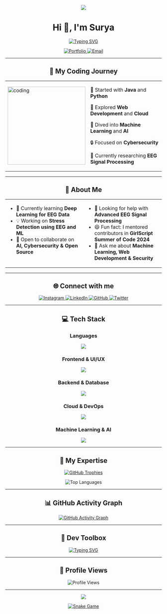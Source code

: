 <!-- Header Banner -->
<p align="center">
  <img src="https://capsule-render.vercel.app/api?type=waving&color=0e75b6&height=200&section=header&text=Surya%20Prakash%20Subudhiray&fontSize=40&fontColor=ffffff&animation=fadeIn" />
</p>

<!-- Animated Typing Introduction -->
<h1 align="center">Hi 👋, I'm Surya</h1>
<p align="center">
  <a href="https://git.io/typing-svg">
    <img src="https://readme-typing-svg.demolab.com?font=Fira+Code&size=22&pause=1000&color=0e75b6&center=true&vCenter=true&width=600&lines=A+passionate+Computer+Science+Engineer;Building+intelligent+and+secure+systems+%F0%9F%9A%80;Deep+Learning+Enthusiast;Cybersecurity+Researcher" alt="Typing SVG" />
  </a>
</p>

<p align="center">
  <a href="[https://suryaabyss.github.io/](https://main-portfolio-v1-inky.vercel.app/)" target="_blank">
    <img src="https://img.shields.io/badge/Portfolio-0e75b6?style=for-the-badge&logo=vercel&logoColor=white" alt="Portfolio" />
  </a>
  <a href="mailto:suryaprakash907y@gmail.com">
    <img src="https://img.shields.io/badge/Email-0e75b6?style=for-the-badge&logo=gmail&logoColor=white" alt="Email" />
  </a>
</p>

---

<!-- Animated Coding Journey -->
<h2 align="center">🌱 My Coding Journey</h2>
<div align="center">
  <table>
    <tr>
      <td>
        <a href="https://github.com/SuryaAbyss">
          <img src="https://media.giphy.com/media/qgQUggAC3Pfv687qPC/giphy.gif" width="250" alt="coding" />
        </a>
      </td>
      <td>
        <p>🌱 Started with <strong>Java</strong> and <strong>Python</strong></p>
        <p>🚀 Explored <strong>Web Development</strong> and <strong>Cloud</strong></p>
        <p>🧠 Dived into <strong>Machine Learning</strong> and <strong>AI</strong></p>
        <p>🔒 Focused on <strong>Cybersecurity</strong></p>
        <p>🧠 Currently researching <strong>EEG Signal Processing</strong></p>
      </td>
    </tr>
  </table>
</div>

---

<!-- About Me Section -->
<h2 align="center">🚀 About Me</h2>
<div align="center">
  <table>
    <tr>
      <td width="50%" valign="top">
        <ul>
          <li>🌱 Currently learning <strong>Deep Learning for EEG Data</strong></li>
          <li>💡 Working on <strong>Stress Detection using EEG and ML</strong></li>
          <li>🤝 Open to collaborate on <strong>AI, Cybersecurity & Open Source</strong></li>
        </ul>
      </td>
      <td width="50%" valign="top">
        <ul>
          <li>🧠 Looking for help with <strong>Advanced EEG Signal Processing</strong></li>
          <li>😄 Fun fact: I mentored contributors in <strong>GirlScript Summer of Code 2024</strong></li>
          <li>💬 Ask me about <strong>Machine Learning, Web Development & Security</strong></li>
        </ul>
      </td>
    </tr>
  </table>
</div>

---

<!-- Social Links -->
<h2 align="center">🌐 Connect with me</h2>
<p align="center">
  <a href="https://www.instagram.com/whois_.surya/" target="_blank">
    <img src="https://img.shields.io/badge/Instagram-%23E4405F.svg?style=for-the-badge&logo=Instagram&logoColor=white" alt="Instagram" />
  </a>
  <a href="https://www.linkedin.com/in/suryaprakash18/" target="_blank">
    <img src="https://img.shields.io/badge/LinkedIn-%230077B5.svg?style=for-the-badge&logo=Linkedin&logoColor=white" alt="LinkedIn" />
  </a>
  <a href="https://github.com/SuryaAbyss" target="_blank">
    <img src="https://img.shields.io/badge/GitHub-%23121011.svg?style=for-the-badge&logo=GitHub&logoColor=white" alt="GitHub" />
  </a>
  <a href="https://twitter.com/SuryaAbyss" target="_blank">
    <img src="https://img.shields.io/badge/Twitter-%231DA1F2.svg?style=for-the-badge&logo=Twitter&logoColor=white" alt="Twitter" />
  </a>
</p>

---

<!-- Tech Stack -->
<h2 align="center">💻 Tech Stack</h2>

<h3 align="center">Languages</h3>
<p align="center">
  <img src="https://skillicons.dev/icons?i=java,python,cpp,c,js,ts" />
</p>

<h3 align="center">Frontend & UI/UX</h3>
<p align="center">
  <img src="https://skillicons.dev/icons?i=html,css,js,react,angular,figma" />
</p>

<h3 align="center">Backend & Database</h3>
<p align="center">
  <img src="https://skillicons.dev/icons?i=nodejs,express,spring,mysql,mongodb,firebase" />
</p>

<h3 align="center">Cloud & DevOps</h3>
<p align="center">
  <img src="https://skillicons.dev/icons?i=aws,azure,gcp,docker,kubernetes,git,github" />
</p>

<h3 align="center">Machine Learning & AI</h3>
<p align="center">
  <img src="https://skillicons.dev/icons?i=tensorflow,keras,pytorch,opencv,pandas,numpy,scikit-learn" />
</p>

---

<!-- Animated Skills Section -->
<h2 align="center">🎯 My Expertise</h2>
<p align="center">
  <a href="https://github.com/ryo-ma/github-profile-trophy">
    <img src="https://github-profile-trophy.vercel.app/?username=SuryaAbyss&theme=flat&no-frame=true&row=1" alt="GitHub Trophies" />
  </a>
</p>

<p align="center">
  <img src="https://github-readme-stats.vercel.app/api/top-langs/?username=SuryaAbyss&layout=compact&theme=light" alt="Top Languages" />
</p>

---

<!-- GitHub Activity Graph -->
<h2 align="center">📊 GitHub Activity Graph</h2>
<p align="center">
  <a href="https://github.com/ashutosh00710/github-readme-activity-graph">
    <img src="https://github-readme-activity-graph.vercel.app/graph?username=SuryaAbyss&theme=github-light" alt="GitHub Activity Graph" />
  </a>
</p>

---

<!-- Dev Toolbox with Animation -->
<h2 align="center">🎯 Dev Toolbox</h2>
<p align="center">
  <a href="https://git.io/typing-svg">
    <img src="https://readme-typing-svg.herokuapp.com?font=Fira+Code&size=22&duration=3000&pause=1000&color=0e75b6&center=true&vCenter=true&width=600&lines=Java+%7C+Python+%7C+React+%7C+ML+%7C+Security;Web+Dev+%7C+AI+%7C+Design+%7C+Cloud;EEG+Signal+Processing+%7C+Deep+Learning" alt="Typing SVG" />
  </a>
</p>

---

<!-- Visitor Counter -->
<h2 align="center">👀 Profile Views</h2>
<p align="center">
  <img src="https://komarev.com/ghpvc/?username=SuryaAbyss&label=Profile%20Views&color=0e75b6&style=for-the-badge&logo=eye" alt="Profile Views" />
</p>

---

<!-- Footer -->
<p align="center">
  <img src="https://capsule-render.vercel.app/api?type=waving&color=0e75b6&height=120&section=footer" />
</p>

<!-- Snake Game Contribution Graph -->
<p align="center">
  <a href="https://github.com/SuryaAbyss/SuryaAbyss">
    <img src="https://github.com/SuryaAbyss/SuryaAbyss/blob/output/github-contribution-grid-snake.svg" alt="Snake Game" />
  </a>
</p>

